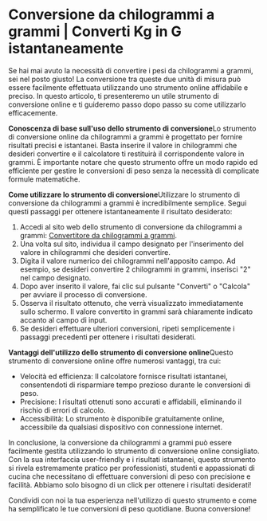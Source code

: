 Conversione da chilogrammi a grammi | Converti Kg in G istantaneamente
======================================================================

Se hai mai avuto la necessità di convertire i pesi da chilogrammi a grammi, sei nel posto giusto! La conversione tra queste due unità di misura può essere facilmente effettuata utilizzando uno strumento online affidabile e preciso. In questo articolo, ti presenteremo un utile strumento di conversione online e ti guideremo passo dopo passo su come utilizzarlo efficacemente.

**Conoscenza di base sull'uso dello strumento di conversione**Lo strumento di conversione online da chilogrammi a grammi è progettato per fornire risultati precisi e istantanei. Basta inserire il valore in chilogrammi che desideri convertire e il calcolatore ti restituirà il corrispondente valore in grammi. È importante notare che questo strumento offre un modo rapido ed efficiente per gestire le conversioni di peso senza la necessità di complicate formule matematiche.

**Come utilizzare lo strumento di conversione**Utilizzare lo strumento di conversione da chilogrammi a grammi è incredibilmente semplice. Segui questi passaggi per ottenere istantaneamente il risultato desiderato:

1. Accedi al sito web dello strumento di conversione da chilogrammi a grammi: [Convertitore da chilogrammi a grammi](https://www.onlinecalculatorsfree.com/it/convert/kilograms-to-grams.html).
2. Una volta sul sito, individua il campo designato per l'inserimento del valore in chilogrammi che desideri convertire.
3. Digita il valore numerico dei chilogrammi nell'apposito campo. Ad esempio, se desideri convertire 2 chilogrammi in grammi, inserisci "2" nel campo designato.
4. Dopo aver inserito il valore, fai clic sul pulsante "Converti" o "Calcola" per avviare il processo di conversione.
5. Osserva il risultato ottenuto, che verrà visualizzato immediatamente sullo schermo. Il valore convertito in grammi sarà chiaramente indicato accanto al campo di input.
6. Se desideri effettuare ulteriori conversioni, ripeti semplicemente i passaggi precedenti per ottenere i risultati desiderati.

**Vantaggi dell'utilizzo dello strumento di conversione online**Questo strumento di conversione online offre numerosi vantaggi, tra cui:

- Velocità ed efficienza: Il calcolatore fornisce risultati istantanei, consentendoti di risparmiare tempo prezioso durante le conversioni di peso.
- Precisione: I risultati ottenuti sono accurati e affidabili, eliminando il rischio di errori di calcolo.
- Accessibilità: Lo strumento è disponibile gratuitamente online, accessibile da qualsiasi dispositivo con connessione internet.

In conclusione, la conversione da chilogrammi a grammi può essere facilmente gestita utilizzando lo strumento di conversione online consigliato. Con la sua interfaccia user-friendly e i risultati istantanei, questo strumento si rivela estremamente pratico per professionisti, studenti e appassionati di cucina che necessitano di effettuare conversioni di peso con precisione e facilità. Abbiamo solo bisogno di un click per ottenere i risultati desiderati!

Condividi con noi la tua esperienza nell'utilizzo di questo strumento e come ha semplificato le tue conversioni di peso quotidiane. Buona conversione!